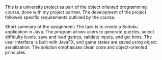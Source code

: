 This is a university project as part of the object oriented programming course, done with my project partner. The development of the project followed specific requirements outlined by the course.

Short summary of the assignment: 
The task is to create a Sudoku application in Java. The program allows users to generate puzzles, select difficulty levels, save and load games, validate inputs, and get hints. 
The user interface is built with JavaFX, and game states are saved using object serialization. The solution emphasizes clean code and object-oriented principles.

